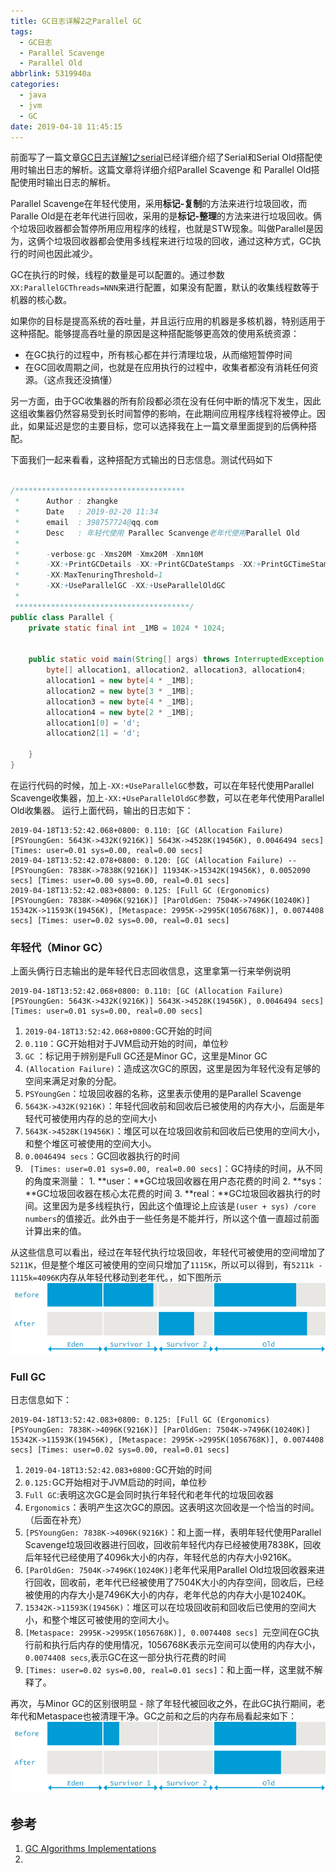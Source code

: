 ```yaml
---
title: GC日志详解2之Parallel GC
tags:
  - GC日志
  - Parallel Scavenge
  - Parallel Old
abbrlink: 5319940a
categories:
  - java
  - jvm
  - GC
date: 2019-04-18 11:45:15
---
```

前面写了一篇文章[GC日志详解1之serial](/posts/f857a2aa/)已经详细介绍了Serial和Serial Old搭配使用时输出日志的解析。这篇文章将详细介绍Parallel Scavenge 和 Parallel Old搭配使用时输出日志的解析。

Parallel Scavenge在年轻代使用，采用**标记-复制**的方法来进行垃圾回收，而Paralle Old是在老年代进行回收，采用的是**标记-整理**的方法来进行垃圾回收。俩个垃圾回收器都会暂停所用应用程序的线程，也就是STW现象。叫做Parallel是因为，这俩个垃圾回收器都会使用多线程来进行垃圾的回收，通过这种方式，GC执行的时间也因此减少。

GC在执行的时候，线程的数量是可以配置的。通过参数`XX:ParallelGCThreads=NNN`来进行配置，如果没有配置，默认的收集线程数等于机器的核心数。

如果你的目标是提高系统的吞吐量，并且运行应用的机器是多核机器，特别适用于这种搭配。能够提高吞吐量的原因是这种搭配能够更高效的使用系统资源：
 * 在GC执行的过程中，所有核心都在并行清理垃圾，从而缩短暂停时间
 * 在GC回收周期之间，也就是在应用执行的过程中，收集者都没有消耗任何资源。（这点我还没搞懂）

另一方面，由于GC收集器的所有阶段都必须在没有任何中断的情况下发生，因此这组收集器仍然容易受到长时间暂停的影响，在此期间应用程序线程将被停止。因此，如果延迟是您的主要目标，您可以选择我在上一篇文章里面提到的后俩种搭配。
<!-- more -->
下面我们一起来看看，这种搭配方式输出的日志信息。测试代码如下
``` java

/**************************************
 *      Author : zhangke
 *      Date   : 2019-02-20 11:34
 *      email  : 398757724@qq.com
 *      Desc   : 年轻代使用 Parallec Scanvenge老年代使用Parallel Old
 *
 *      -verbose:gc -Xms20M -Xmx20M -Xmn10M
 *      -XX:+PrintGCDetails -XX:+PrintGCDateStamps -XX:+PrintGCTimeStamps
 *      -XX:MaxTenuringThreshold=1
 *      -XX:+UseParallelGC -XX:+UseParallelOldGC
 *
 ***************************************/
public class Parallel {
    private static final int _1MB = 1024 * 1024;


    public static void main(String[] args) throws InterruptedException {
        byte[] allocation1, allocation2, allocation3, allocation4;
        allocation1 = new byte[4 * _1MB];
        allocation2 = new byte[3 * _1MB];
        allocation3 = new byte[4 * _1MB];
        allocation4 = new byte[2 * _1MB];
        allocation1[0] = 'd';
        allocation2[1] = 'd';

    }
}
```
在运行代码的时候，加上` -XX:+UseParallelGC `参数，可以在年轻代使用Parallel Scavenge收集器，加上`-XX:+UseParallelOldGC`参数，可以在老年代使用Parallel Old收集器。
运行上面代码，输出的日志如下：
```
2019-04-18T13:52:42.068+0800: 0.110: [GC (Allocation Failure) [PSYoungGen: 5643K->432K(9216K)] 5643K->4528K(19456K), 0.0046494 secs] [Times: user=0.01 sys=0.00, real=0.00 secs] 
2019-04-18T13:52:42.078+0800: 0.120: [GC (Allocation Failure) --[PSYoungGen: 7838K->7838K(9216K)] 11934K->15342K(19456K), 0.0052090 secs] [Times: user=0.00 sys=0.00, real=0.01 secs] 
2019-04-18T13:52:42.083+0800: 0.125: [Full GC (Ergonomics) [PSYoungGen: 7838K->4096K(9216K)] [ParOldGen: 7504K->7496K(10240K)] 15342K->11593K(19456K), [Metaspace: 2995K->2995K(1056768K)], 0.0074408 secs] [Times: user=0.02 sys=0.00, real=0.01 secs] 
```
### 年轻代（Minor GC）
上面头俩行日志输出的是年轻代日志回收信息，这里拿第一行来举例说明
```
2019-04-18T13:52:42.068+0800: 0.110: [GC (Allocation Failure) [PSYoungGen: 5643K->432K(9216K)] 5643K->4528K(19456K), 0.0046494 secs] [Times: user=0.01 sys=0.00, real=0.00 secs] 
```
1. `2019-04-18T13:52:42.068+0800:`GC开始的时间
2.  `0.110`：GC开始相对于JVM启动开始的时间，单位秒
3.   `GC` ：标记用于辨别是Full GC还是Minor GC，这里是Minor GC
4.   `(Allocation Failure)`：造成这次GC的原因，这里是因为年轻代没有足够的空间来满足对象的分配。
5.    `PSYoungGen`：垃圾回收器的名称，这里表示使用的是Parallel Scavenge
6.    `5643K->432K(9216K)`：年轻代回收前和回收后已被使用的内存大小，后面是年轻代可被使用内存的总的空间大小
7.    `5643K->4528K(19456K)`：堆区可以在垃圾回收前和回收后已使用的空间大小，和整个堆区可被使用的空间大小。
8.    `0.0046494 secs`：GC回收器执行的时间 
9.   ` [Times: user=0.01 sys=0.00, real=0.00 secs]`：GC持续的时间，从不同的角度来测量：
    1. **user：**GC垃圾回收器在用户态花费的时间
    2.  **sys：**GC垃圾回收器在核心太花费的时间
    3.  **real：**GC垃圾回收器执行的时间。这里因为是多线程执行，因此这个值理论上应该是`(user + sys) /core numbers`的值接近。此外由于一些任务是不能并行，所以这个值一直超过前面计算出来的值。

从这些信息可以看出，经过在年轻代执行垃圾回收，年轻代可被使用的空间增加了`5211K`，但是整个堆区可被使用的空间只增加了`1115K`，所以可以得到，有`5211k - 1115k=4096K`内存从年轻代移动到老年代。，如下图所示
![ParallelGC-in-Young-Generation-Java](/source/images/ParallelGC-in-Young-Generation-Java.png)

### Full GC
日志信息如下：
```
2019-04-18T13:52:42.083+0800: 0.125: [Full GC (Ergonomics) [PSYoungGen: 7838K->4096K(9216K)] [ParOldGen: 7504K->7496K(10240K)] 15342K->11593K(19456K), [Metaspace: 2995K->2995K(1056768K)], 0.0074408 secs] [Times: user=0.02 sys=0.00, real=0.01 secs] 
```
1. `2019-04-18T13:52:42.083+0800:`GC开始的时间
2. `0.125:`GC开始相对于JVM启动的时间，单位秒
3. `Full GC`:表明这次GC是会同时执行年轻代和老年代的垃圾回收器
4. `Ergonomics`：表明产生这次GC的原因。这表明这次回收是一个恰当的时间。（后面在补充）
5. `[PSYoungGen: 7838K->4096K(9216K)`：和上面一样，表明年轻代使用Parallel Scavenge垃圾回收器进行回收，回收前年轻代内存已经被使用7838K，回收后年轻代已经使用了4096k大小的内存，年轻代总的内存大小9216K。
6. `[ParOldGen: 7504K->7496K(10240K)]`老年代采用Parallel Old垃圾回收器来进行回收，回收前，老年代已经被使用了7504K大小的内存空间，回收后，已经被使用的内存大小是7496K大小的内存，老年代总的内存大小是10240K。 
7. `15342K->11593K(19456K)`：堆区可以在垃圾回收前和回收后已使用的空间大小，和整个堆区可被使用的空间大小。
8. `[Metaspace: 2995K->2995K(1056768K)], 0.0074408 secs] `元空间在GC执行前和执行后内存的使用情况，1056768K表示元空间可以使用的内存大小，`0.0074408 secs`,表示GC在这一部分执行花费的时间
9. `[Times: user=0.02 sys=0.00, real=0.01 secs]`：和上面一样，这里就不解释了。

再次，与Minor GC的区别很明显 - 除了年轻代被回收之外，在此GC执行期间，老年代和Metaspace也被清理干净。GC之前和之后的内存布局看起来如下：
![Java-ParallelGC-in-Old-Generation](/source/images/Java-ParallelGC-in-Old-Generation.png)
## 参考
1. [GC Algorithms Implementations](https://plumbr.io/handbook/garbage-collection-algorithms-implementations)
2. 